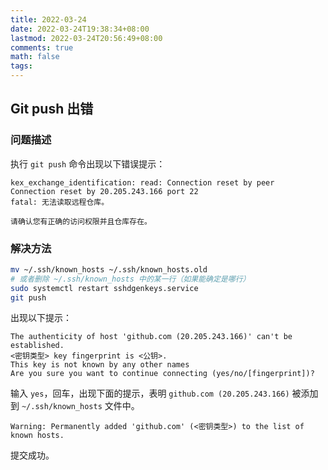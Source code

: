 ```yaml
---
title: 2022-03-24
date: 2022-03-24T19:38:34+08:00
lastmod: 2022-03-24T20:56:49+08:00
comments: true
math: false
tags:
---
```


## Git push 出错

### 问题描述

执行 `git push` 命令出现以下错误提示：

```xxx
kex_exchange_identification: read: Connection reset by peer
Connection reset by 20.205.243.166 port 22
fatal: 无法读取远程仓库。

请确认您有正确的访问权限并且仓库存在。
```

### 解决方法

```bash
mv ~/.ssh/known_hosts ~/.ssh/known_hosts.old
# 或者删除 ~/.ssh/known_hosts 中的某一行（如果能确定是哪行）
sudo systemctl restart sshdgenkeys.service
git push
```

出现以下提示：

```xxx
The authenticity of host 'github.com (20.205.243.166)' can't be established.
<密钥类型> key fingerprint is <公钥>.
This key is not known by any other names
Are you sure you want to continue connecting (yes/no/[fingerprint])?
```

输入 `yes`，回车，出现下面的提示，表明 `github.com (20.205.243.166)` 被添加到 `~/.ssh/known_hosts` 文件中。

```xxx
Warning: Permanently added 'github.com' (<密钥类型>) to the list of known hosts.
```

提交成功。
